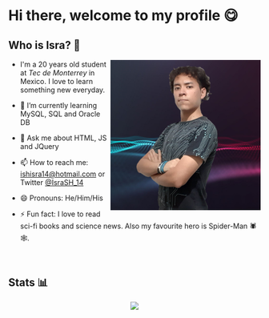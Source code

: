 # Hi there, welcome to my profile 😋

## Who is Isra? 🤔
<img src="assets/img/perfil.png" width="300px" align="right"></img>
- I'm a 20 years old student at _Tec de Monterrey_ in Mexico. I love to learn something new everyday.

- 🌱 I’m currently learning MySQL, SQL and Oracle DB
- 💬 Ask me about HTML, JS and JQuery
- 📫 How to reach me: ishisra14@hotmail.com or Twitter <a href="https://twitter.com/IsraSH_14">@IsraSH_14</a>
- 😄 Pronouns: He/Him/His
- ⚡ Fun fact: I love to read sci-fi books and science news. Also my favourite hero is Spider-Man 🕷🕸. 

<br/>

<h2>Stats 📊</h2>
<p align="center">
  <img src="https://github-readme-stats.vercel.app/api?username=Isra-14&show_icons=true&theme=tokyonight"></img>
</p>

<!--
**Isra-14/Isra-14** is a ✨ _special_ ✨ repository because its `README.md` (this file) appears on your GitHub profile.

Here are some ideas to get you started:

- 🔭 I’m currently working on ...
- 🌱 I’m currently learning ...
- 👯 I’m looking to collaborate on ...
- 🤔 I’m looking for help with ...
- 💬 Ask me about ...
- 📫 How to reach me: ...
- 😄 Pronouns: ...
- ⚡ Fun fact: ...
-->
